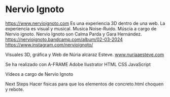# Nervio Ignoto
https://www.nervioignoto.com
Es una experiencia 3D dentro de una web.
La experiencia es visual y musical.
Musica Noise-Ruido.
Múscia a cargo de Nervio ignoto.
Nervio Ignoto son Calma Parda y Gara Hernández.
https://nervioignoto.bandcamp.com/album/02-03-2024
https://www.instagram.com/nervioignoto/

Visuales 3D, gráfica y  Web de Núria alcaraz Esteve.
www.nuriaaesteve.com

Se ha realizado con
A-FRAME
Adobe Ilustrator
HTML
CSS
JavaScript

Vídeos a cargo de Nervio Ignoto

Next Steps
Hacer físicas para que los elementos de concreto.html choquen y rebote.

